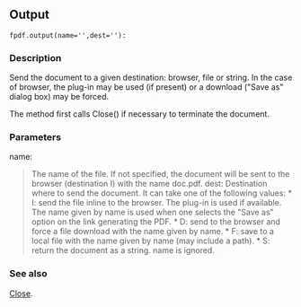 ## Output ##

```
fpdf.output(name='',dest=''):
```

### Description ###

Send the document to a given destination: browser, file or string. In the case of browser, the plug-in may be used (if present) or a download ("Save as" dialog box) may be forced.

The method first calls Close() if necessary to terminate the document.

### Parameters ###

name:
> The name of the file. If not specified, the document will be sent to the browser (destination I) with the name doc.pdf.
dest:
> Destination where to send the document. It can take one of the following values:
    * I: send the file inline to the browser. The plug-in is used if available. The name given by name is used when one selects the "Save as" option on the link generating the PDF.
    * D: send to the browser and force a file download with the name given by name.
    * F: save to a local file with the name given by name (may include a path).
    * S: return the document as a string. name is ignored.

### See also ###

[Close](Close.md).